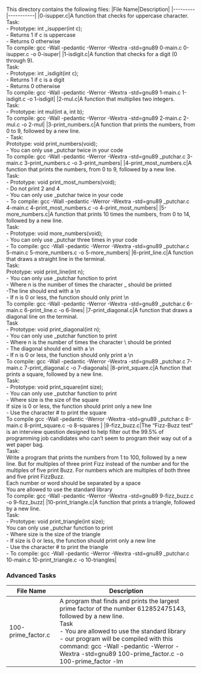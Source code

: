 This directory contains the following files:
|File Name|Description|
|---------|-----------|
|0-isupper.c|A function that checks for uppercase character. <br> Task: <br>- Prototype: int _isupper(int c);<br>- Returns 1 if c is uppercase <br> - Returns 0 otherwise <br>To compile: gcc -Wall -pedantic -Werror -Wextra -std=gnu89 0-main.c 0-isupper.c -o 0-isuper|
|1-isdigit.c|A function that checks for a digit (0 through 9).<br> Task: <br> - Prototype: int _isdigit(int c);<br> - Returns 1 if c is a digit<br> - Returns 0 otherwise <br> To compile: gcc -Wall -pedantic -Werror -Wextra -std=gnu89 1-main.c 1-isdigit.c -o 1-isdigit|
|2-mul.c|A function that multiplies two integers. <br> Task: <br> - Prototype: int mul(int a, int b); <br> To compile: gcc -Wall -pedantic -Werror -Wextra -std=gnu89 2-main.c 2-mul.c -o 2-mul|
|3-print_numbers.c|A function that prints the numbers, from 0 to 9, followed by a new line. <br> - Task: <br> Prototype: void print_numbers(void); <br> - You can only use _putchar twice in your code <br> To compile: gcc -Wall -pedantic -Werror -Wextra -std=gnu89 _putchar.c 3-main.c 3-print_numbers.c -o 3-print_numbers|
|4-print_most_numbers.c|A function that prints the numbers, from 0 to 9, followed by a new line.<br> Task: <br> - Prototype: void print_most_numbers(void);<br> - Do not print 2 and 4<br> - You can only use _putchar twice in your code <br> - To compile: gcc -Wall -pedantic -Werror -Wextra -std=gnu89 _putchar.c 4-main.c 4-print_most_numbers.c -o 4-print_most_numbers|
|5-more_numbers.c|A function that prints 10 times the numbers, from 0 to 14, followed by a new line.<br> Task: <br> - Prototype: void more_numbers(void); <br> - You can only use _putchar three times in your code<br>- To compile: gcc -Wall -pedantic -Werror -Wextra -std=gnu89 _putchar.c 5-main.c 5-more_numbers.c -o 5-more_numbers|
|6-print_line.c|A function that draws a straight line in the terminal.<br> Task: <br> Prototype: void print_line(int n); <br>- You can only use _putchar function to print <br> - Where n is the number of times the character _ should be printed <br> -The line should end with a \n <br> - If n is 0 or less, the function should only print \n  <br> To compile: gcc -Wall -pedantic -Werror -Wextra -std=gnu89 _putchar.c 6-main.c 6-print_line.c -o 6-lines|
|7-print_diagonal.c|A  function that draws a diagonal line on the terminal.<br> Task <br> - Prototype: void print_diagonal(int n);<br>- You can only use _putchar function to print <br> - Where n is the number of times the character \ should be printed <br> - The diagonal should end with a \n <br> - If n is 0 or less, the function should only print a \n <br> To compile: gcc -Wall -pedantic -Werror -Wextra -std=gnu89 _putchar.c 7-main.c 7-print_diagonal.c -o 7-diagonals|
|8-print_square.c|A function that prints a square, followed by a new line. <br> Task: <br> - Prototype: void print_square(int size); <br> - You can only use _putchar function to print <br> - Where size is the size of the square <br> If size is 0 or less, the function should print only a new line <br> - Use the character # to print the square <br> To compile gcc -Wall -pedantic -Werror -Wextra -std=gnu89 _putchar.c 8-main.c 8-print_square.c -o 8-squares |
|9-fizz_buzz.c|The “Fizz-Buzz test” is an interview question designed to help filter out the 99.5% of programming job candidates who can’t seem to program their way out of a wet paper bag. <br> Task: <br> Write a program that prints the numbers from 1 to 100, followed by a new line. But for multiples of three print Fizz instead of the number and for the multiples of five print Buzz. For numbers which are multiples of both three and five print FizzBuzz.<br>Each number or word should be separated by a space <br>You are allowed to use the standard library <br> To compile: gcc -Wall -pedantic -Werror -Wextra -std=gnu89 9-fizz_buzz.c -o 9-fizz_buzz|
|10-print_triangle.c|A function that prints a triangle, followed by a new line.<br> Task: <br> - Prototype: void print_triangle(int size);<br> You can only use _putchar function to print <br> - Where size is the size of the triangle <br> - If size is 0 or less, the function should print only a new line <br> - Use the character # to print the triangle <br> - To compile: gcc -Wall -pedantic -Werror -Wextra -std=gnu89 _putchar.c 10-main.c 10-print_triangle.c -o 10-triangles|

<h3>Advanced Tasks </h3>

|File Name|Description|
|---------|-----------|
|100-prime_factor.c|A program that finds and prints the largest prime factor of the number 612852475143, followed by a new line. <br> Task <br> - You are allowed to use the standard library <br> - our program will be compiled with this command: gcc -Wall -pedantic -Werror -Wextra -std=gnu89 100-prime_factor.c -o 100-prime_factor -lm|

